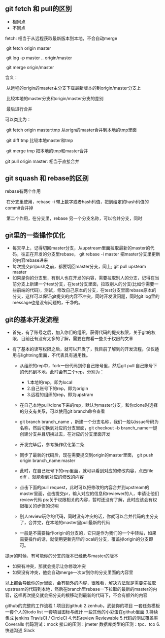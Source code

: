 ## git fetch 和 pull的区别

+ 相同点
+ 不同点

fetch: 相当于从远程获取最新版本到本地，不会自动merge

​	git fetch origin master

​	git log -p master .. origin/master

​	git merge origin/master

 含义：

​	从远程的origin的master主分支下载最新版本的到origin/master分支上

​	比较本地的master分支和origin/master分支的差别

​	最后进行合并	

可以类比为：

​	git fetch origin master:tmp  从orign的master合并到本地的tmp里面

​	git diff tmp 比较本地master和tmp

​	git merge tmp	把本地的tmp和master合并



git pull origin master: 相当于直接合并		



## git squash 和 rebase的区别







rebase有两个作用

​	在分支里使用，rebase -i 带上数字或者hash码值，把到给定的hash码值的commit合并掉

​	第二个作用，在分支里，rebase 另一个分支名称，可以合并分支，同时





## git里的一些操作优化

* 每天早上，记得切回master分支，从upstream里面拉取最新的master的代码，往正在开发的分支里rebase， git rebase -i master 把master分支里更新的内容rebase进来
* 每次提交pr/push之前，都要切回master分支，同上; git pull upsteam master
* 如果是你的分支里，有别人也在开发的内容，需要拉取别人的分支，记得在当前分支上新建一个test分支，在test分支里面，拉取别人的分支(比如你需要一些前端的代码)，测试，修改自己原本的分支，在test分支里面rebase原本的分支，这样可以保证git提交的内容不冲突，同时开发没问题，同时git log里的message也是没有问题的，干净的。



##  git的基本开发流程

* 首先，有了账号之后，加入你们的组织，获得代码的提交权限，关于git的权限，目前还有没有太多的了解，需要在做看一些关于权限的文章

* 有了基本的读写权限之后，就可以开发了，我目前了解到的开发流程，仅仅适用与lightning里面，不代表具有通用性。

  * 从组织的rep中，fork一份代码到你自己账号里，然后git pull 自己账号下的代码到本地，此时会有三个rep，分别为：

    * 1.本地的rep，即为local
    * 2.自己账号下的rep，即为origin
    * 3.远程的组织的rep，即为upstram

  * 在自己本地pull/clone下来的rep，默认为master分支，和你clone时选择的分支有关系，可以使用git branch命令查看

  * git branch branch_name ，新建一个分支名称，我们一般以issue号码为名称，然后切换到对应的分支里面，git checkout -b branch_name一键创建分支并且切换过去，在对应的分支里面开发

  * 开发完毕后，参考操作优化第二条

  * 同步了最新的代码后，现在需要提交到origin的master里面， git push origin branch_name:master

  * 此时，在自己账号下的rep里面，就可以看到对应的修改内容，点击file diff ，就能看到对应的修改的内容

  * 点击下面的pull request，此时可以把修改的内容合并到upstream的master里面，点击提交pr，输入对应的信息和reviewer的人，申请让他们review代码 ps:关于权限相关的内容，暂时还没有了解，此时应该会有权限相关的步骤的说明

  * 别人review玩你的代码，同时没有冲突的话，你就可以合并代码的主分支了，合并完，在本地的master里pull最新的代码

  * 一般是不需要操作origin的分支的，它只是作为我们的一个中转站，如果需要操作的话，就使用更新完毕的local的分支，覆盖掉origin的分支即可。

    

提pr的时候，有可能你的分支的版本已经低与master的版本

*  如果有冲突，那就会提示让你修改冲突
* 如果没有冲突，他会自动merge一次pr到你的分支里面的内容里

以上都会导致你的pr里面，会有额外的内容，很难看，解决方法就是需要先拉取upstream的代码到本地，然后在branch里rebase一下拉取的最新的master的内容，这样再次提交就会把分支的根移动到最新的代码下，不会有额外的内容



github的完整的工作流程
    1.项目到github
    2.zenhub，武装你的项目
        一套任务模板
        一套个人的todo list
        一套项目图标与统计
        一些其他的小彩蛋在github里面
    3.持续集成
        jenkins
        TravisCI / CircleCI 
    4.代码review
        Reviewable
    5.代码的测试覆盖率
        Coveralls
        代码测试：mock
            接口的压测：jmeter
            数据库类型的压测：tpc、tco
    6.快速沟通
        Slack